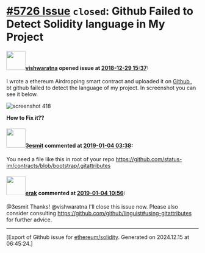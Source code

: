 # [\#5726 Issue](https://github.com/ethereum/solidity/issues/5726) `closed`: Github Failed to Detect Solidity language in My Project

#### <img src="https://avatars.githubusercontent.com/u/8758168?v=4" width="50">[vishwaratna](https://github.com/vishwaratna) opened issue at [2018-12-29 15:37](https://github.com/ethereum/solidity/issues/5726):

I wrote a ethereum Airdropping smart contract and uploaded it on [Github ](https://github.com/vishwaratna/Airdrop_SmartContract) , bt github failed to detect the language of my project.
In screenshot you can see it below.

![screenshot 418](https://user-images.githubusercontent.com/8758168/50539873-a52dca00-0bad-11e9-87e0-192841b0c45a.png)

**How to Fix it??**

#### <img src="https://avatars.githubusercontent.com/u/224810?u=9d4bdd31329b33f97dbee8e1e3e6f01fa1369d09&v=4" width="50">[3esmit](https://github.com/3esmit) commented at [2019-01-04 03:38](https://github.com/ethereum/solidity/issues/5726#issuecomment-451346288):

You need a file like this in root of your repo https://github.com/status-im/contracts/blob/bootstrap/.gitattributes

#### <img src="https://avatars.githubusercontent.com/u/20012009?u=61e903cf16bc5f3353db1d571401e2e71b6f61ed&v=4" width="50">[erak](https://github.com/erak) commented at [2019-01-04 10:56](https://github.com/ethereum/solidity/issues/5726#issuecomment-451413583):

@3esmit Thanks! @vishwaratna I'll close this issue now. Please also consider consulting https://github.com/github/linguist#using-gitattributes for further advice.


-------------------------------------------------------------------------------



[Export of Github issue for [ethereum/solidity](https://github.com/ethereum/solidity). Generated on 2024.12.15 at 06:45:24.]
